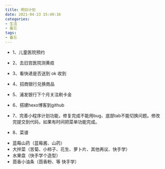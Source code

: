 ```yaml
---
title: 明日计划
date: 2021-04-23 15:49:16
categories:
- 生活
- 备忘
tags:
- 备忘
---
```


- 1、儿童医院预约

- 2、去旧宫医院测黄疸

- 3、看快递是否送到 ok 收到

- 4、招商银行兑换商品

- 5、浦发银行下个月关注刷卡金

- 6、搭建hexo博客到github

- 7、完善小程序计划功能，修复完成不能用bug、底部tab不能切换问题。修改完提交到代码，如果有时间把菜单功能完成。

- 8、菜谱
 
* 蓝莓山药（蓝莓酱、山药）
* 大拌菜（苦菊、小柿子、花生、萝卜片、其他再议、快手学）
* 水果盘（快手学个造型）
* 茴香小油条（茴香粉、等 快手学）


